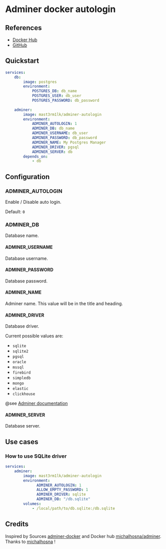 # Adminer docker autologin

## References

- [Docker Hub](https://hub.docker.com/r/mast3rm1lk/adminer-autologin)
- [GitHub](https://github.com/jordy-manner/adminer-docker-autologin) 

## Quickstart

``` yaml
services:
    db:
        image: postgres
        environment:
            POSTGRES_DB: db_name
            POSTGRES_USER: db_user
            POSTGRES_PASSWORD: db_password
            
    adminer:
        image: mast3rm1lk/adminer-autologin
        environment:
            ADMINER_AUTOLOGIN: 1
            ADMINER_DB: db_name
            ADMINER_USERNAME: db_user
            ADMINER_PASSWORD: db_password
            ADMINER_NAME: My Postgres Manager
            ADMINER_DRIVER: pgsql            
            ADMINER_SERVER: db       
        depends_on:
            - db 
``` 

## Configuration

### ADMINER_AUTOLOGIN

Enable / Disable auto login.

Default: `0`

### ADMINER_DB

Database name.

#### ADMINER_USERNAME

Database username.

#### ADMINER_PASSWORD

Database password.

#### ADMINER_NAME

Adminer name. This value will be in the title and heading.

#### ADMINER_DRIVER

Database driver.

Current possible values are:

- `sqlite`
- `sqlite2`
- `pgsql`
- `oracle`
- `mssql`
- `firebird`
- `simpledb`
- `mongo`
- `elastic`
- `clickhouse`

@see [Adminer documentation](https://www.adminer.org/)

#### ADMINER_SERVER

Database server.

## Use cases

### How to use SQLite driver

``` yaml
services:
    adminer:
        image: mast3rm1lk/adminer-autologin
        environment:
              ADMINER_AUTOLOGIN: 1
              ALLOW_EMPTY_PASSWORD: 1
              ADMINER_DRIVER: sqlite
              ADMINER_DB: "/db.sqlite"
        volumes:
            - /local/path/to/db.sqlite:/db.sqlite  
``` 

## Credits

Inspired by Sources [adminer-docker](https://github.com/michalhosna/adminer-docker) and Docker hub [michalhosna/adminer](https://hub.docker.com/r/michalhosna/adminer).
Thanks to [michalhosna](https://github.com/michalhosna) !